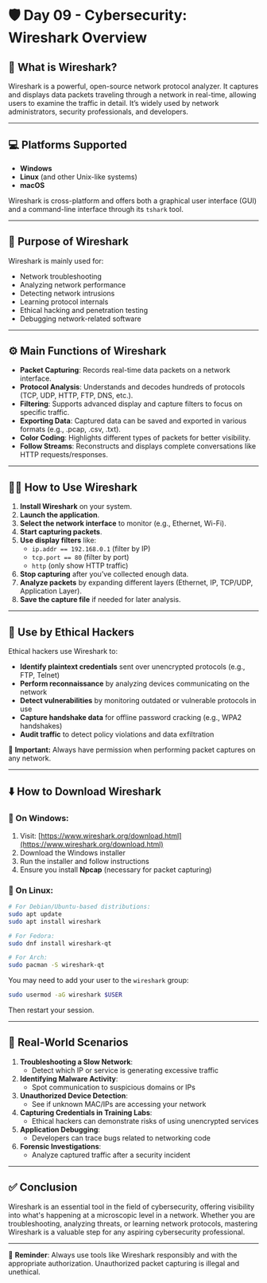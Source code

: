 # 🛡️ Day 09 - Cybersecurity: Wireshark Overview

## 📘 What is Wireshark?
Wireshark is a powerful, open-source network protocol analyzer. It captures and displays data packets traveling through a network in real-time, allowing users to examine the traffic in detail. It’s widely used by network administrators, security professionals, and developers.

---

## 💻 Platforms Supported
- **Windows**
- **Linux** (and other Unix-like systems)
- **macOS**

Wireshark is cross-platform and offers both a graphical user interface (GUI) and a command-line interface through its `tshark` tool.

---

## 🎯 Purpose of Wireshark
Wireshark is mainly used for:
- Network troubleshooting
- Analyzing network performance
- Detecting network intrusions
- Learning protocol internals
- Ethical hacking and penetration testing
- Debugging network-related software

---

## ⚙️ Main Functions of Wireshark
- **Packet Capturing**: Records real-time data packets on a network interface.
- **Protocol Analysis**: Understands and decodes hundreds of protocols (TCP, UDP, HTTP, FTP, DNS, etc.).
- **Filtering**: Supports advanced display and capture filters to focus on specific traffic.
- **Exporting Data**: Captured data can be saved and exported in various formats (e.g., .pcap, .csv, .txt).
- **Color Coding**: Highlights different types of packets for better visibility.
- **Follow Streams**: Reconstructs and displays complete conversations like HTTP requests/responses.

---

## 🧑‍💻 How to Use Wireshark
1. **Install Wireshark** on your system.
2. **Launch the application**.
3. **Select the network interface** to monitor (e.g., Ethernet, Wi-Fi).
4. **Start capturing packets**.
5. **Use display filters** like:
   - `ip.addr == 192.168.0.1` (filter by IP)
   - `tcp.port == 80` (filter by port)
   - `http` (only show HTTP traffic)
6. **Stop capturing** after you’ve collected enough data.
7. **Analyze packets** by expanding different layers (Ethernet, IP, TCP/UDP, Application Layer).
8. **Save the capture file** if needed for later analysis.

---

## 🧠 Use by Ethical Hackers
Ethical hackers use Wireshark to:
- **Identify plaintext credentials** sent over unencrypted protocols (e.g., FTP, Telnet)
- **Perform reconnaissance** by analyzing devices communicating on the network
- **Detect vulnerabilities** by monitoring outdated or vulnerable protocols in use
- **Capture handshake data** for offline password cracking (e.g., WPA2 handshakes)
- **Audit traffic** to detect policy violations and data exfiltration

🔐 **Important:** Always have permission when performing packet captures on any network.

---

## ⬇️ How to Download Wireshark
### 🔸 On Windows:
1. Visit: [https://www.wireshark.org/download.html](https://www.wireshark.org/download.html)
2. Download the Windows installer
3. Run the installer and follow instructions
4. Ensure you install **Npcap** (necessary for packet capturing)

### 🔸 On Linux:
```bash
# For Debian/Ubuntu-based distributions:
sudo apt update
sudo apt install wireshark

# For Fedora:
sudo dnf install wireshark-qt

# For Arch:
sudo pacman -S wireshark-qt
```
You may need to add your user to the `wireshark` group:
```bash
sudo usermod -aG wireshark $USER
```
Then restart your session.

---

## 📌 Real-World Scenarios
1. **Troubleshooting a Slow Network**:
   - Detect which IP or service is generating excessive traffic
2. **Identifying Malware Activity**:
   - Spot communication to suspicious domains or IPs
3. **Unauthorized Device Detection**:
   - See if unknown MAC/IPs are accessing your network
4. **Capturing Credentials in Training Labs**:
   - Ethical hackers can demonstrate risks of using unencrypted services
5. **Application Debugging**:
   - Developers can trace bugs related to networking code
6. **Forensic Investigations**:
   - Analyze captured traffic after a security incident

---

## ✅ Conclusion
Wireshark is an essential tool in the field of cybersecurity, offering visibility into what's happening at a microscopic level in a network. Whether you are troubleshooting, analyzing threats, or learning network protocols, mastering Wireshark is a valuable step for any aspiring cybersecurity professional.

---

📎 **Reminder**: Always use tools like Wireshark responsibly and with the appropriate authorization. Unauthorized packet capturing is illegal and unethical.
